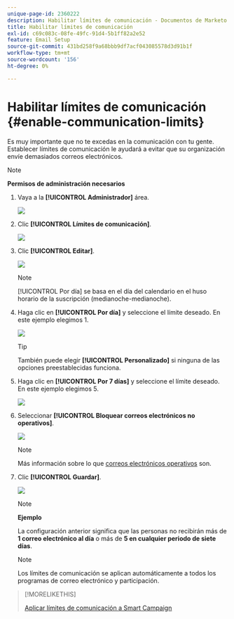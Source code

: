 ```yaml
---
unique-page-id: 2360222
description: Habilitar límites de comunicación - Documentos de Marketo - Documentación del producto
title: Habilitar límites de comunicación
exl-id: c69c083c-08fe-49fc-91d4-5b1ff82a2e52
feature: Email Setup
source-git-commit: 431bd258f9a68bbb9df7acf043085578d3d91b1f
workflow-type: tm+mt
source-wordcount: '156'
ht-degree: 0%

---
```


# Habilitar límites de comunicación {#enable-communication-limits}

Es muy importante que no te excedas en la comunicación con tu gente. Establecer límites de comunicación le ayudará a evitar que su organización envíe demasiados correos electrónicos.

>[!NOTE]
>
>**Permisos de administración necesarios**

1. Vaya a la **[!UICONTROL Administrador]** área.

   ![](assets/enable-communication-limits-1.png)

1. Clic **[!UICONTROL Límites de comunicación]**.

   ![](assets/enable-communication-limits-2.png)

1. Clic **[!UICONTROL Editar]**.

   ![](assets/enable-communication-limits-3.png)

   >[!NOTE]
   >
   >[!UICONTROL Por día] se basa en el día del calendario en el huso horario de la suscripción (medianoche-medianoche).

1. Haga clic en **[!UICONTROL Por día]** y seleccione el límite deseado. En este ejemplo elegimos 1.

   ![](assets/enable-communication-limits-4.png)

   >[!TIP]
   >
   >También puede elegir **[!UICONTROL Personalizado]** si ninguna de las opciones preestablecidas funciona.

1. Haga clic en **[!UICONTROL Por 7 días]** y seleccione el límite deseado. En este ejemplo elegimos 5.

   ![](assets/enable-communication-limits-5.png)

1. Seleccionar **[!UICONTROL Bloquear correos electrónicos no operativos]**.

   ![](assets/enable-communication-limits-6.png)

   >[!NOTE]
   >
   >Más información sobre lo que [correos electrónicos operativos](/help/marketo/product-docs/email-marketing/general/functions-in-the-editor/make-an-email-operational.md) son.

1. Clic **[!UICONTROL Guardar]**.

   ![](assets/enable-communication-limits-7.png)

   >[!NOTE]
   >
   >**Ejemplo**
   >
   >La configuración anterior significa que las personas no recibirán más de **1 correo electrónico al día** o más de **5 en cualquier periodo de siete días**.

   >[!NOTE]
   >
   >Los límites de comunicación se aplican automáticamente a todos los programas de correo electrónico y participación.

>[!MORELIKETHIS]
>
>[Aplicar límites de comunicación a Smart Campaign](/help/marketo/product-docs/core-marketo-concepts/smart-campaigns/using-smart-campaigns/apply-communication-limits-to-smart-campaign.md)
